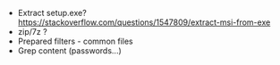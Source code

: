 - Extract setup.exe?
    https://stackoverflow.com/questions/1547809/extract-msi-from-exe
- zip/7z ?
- Prepared filters - common files
- Grep content (passwords...)
